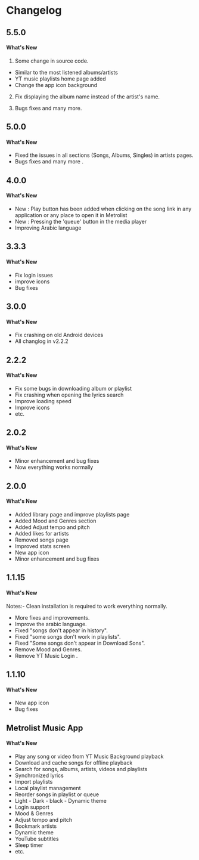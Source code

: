 <h1>Changelog</h1>

## 5.5.0

#### What's New
1. Some change in source code.
- Similar to the most listened albums/artists
- YT music playlists home page added
- Change the app icon background 

2. Fix displaying the album name instead of the artist's name.

3. Bugs fixes and many more.


## 5.0.0

#### What's New
- Fixed the issues in all sections (Songs, Albums, Singles) in artists pages.
- Bugs fixes and many more .

## 4.0.0

#### What's New
- New : Play button has been added when clicking on the song link in any application or any place to open it in Metrolist
- New : Pressing the 'queue' button in the media player
- Improving Arabic language

## 3.3.3

#### What's New
- Fix login issues
- improve icons
- Bug fixes

## 3.0.0

#### What's New
- Fix crashing on old Android devices
- All changlog in v2.2.2

## 2.2.2

#### What's New
- Fix some bugs in downloading album or playlist
- Fix crashing when opening the lyrics search
- Improve loading speed
- Improve icons
- etc.

## 2.0.2

#### What's New
- Minor enhancement and bug fixes
- Now everything works normally

## 2.0.0

#### What's New
- Added library page and improve playlists page
- Added Mood and Genres section
- Added Adjust tempo and pitch
- Added likes for artists
- Removed songs page
- Improved stats screen
- New app icon 
- Minor enhancement and bug fixes

## 1.1.15

#### What's New
Notes:- Clean installation is required to work everything normally.

- More fixes and improvements.
- Improve the arabic language.
- Fixed "songs don't appear in history".
- Fixed "some songs don't work in playlists".
- Fixed "Some songs don't appear in Download Sons".
- Remove Mood and Genres.
- Remove YT Music Login .

## 1.1.10

#### What's New
- New app icon
- Bug fixes

## Metrolist Music App

#### What's New
- Play any song or video from YT Music
Background playback
- Download and cache songs for offline playback
- Search for songs, albums, artists, videos and playlists
- Synchronized lyrics
- Import playlists
- Local playlist management
- Reorder songs in playlist or queue
- Light - Dark - black - Dynamic theme
- Login support
- Mood & Genres
- Adjust tempo and pitch
- Bookmark artists
- Dynamic theme
- YouTube subtitles
- Sleep timer
- etc.
